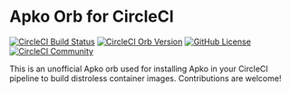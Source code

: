 # Apko Orb for CircleCI

[![CircleCI Build Status](https://circleci.com/gh/juburr/apko-orb.svg?style=shield "CircleCI Build Status")](https://circleci.com/gh/juburr/apko-orb) [![CircleCI Orb Version](https://badges.circleci.com/orbs/juburr/apko-orb.svg)](https://circleci.com/developer/orbs/orb/juburr/apko-orb) [![GitHub License](https://img.shields.io/badge/license-MIT-lightgrey.svg)](https://raw.githubusercontent.com/juburr/apko-orb/master/LICENSE) [![CircleCI Community](https://img.shields.io/badge/community-CircleCI%20Discuss-343434.svg)](https://discuss.circleci.com/c/ecosystem/orbs)

This is an unofficial Apko orb used for installing Apko in your CircleCI pipeline to build distroless container images. Contributions are welcome!
